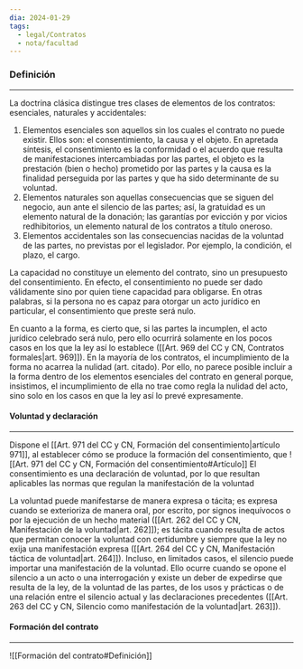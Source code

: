 ```yaml
---
dia: 2024-01-29
tags:
  - legal/Contratos
  - nota/facultad
---
```

### Definición
---
La doctrina clásica distingue tres clases de elementos de los contratos: esenciales, naturales y accidentales:

1. Elementos esenciales son aquellos sin los cuales el contrato no puede existir. Ellos son: el consentimiento, la causa y el objeto. En apretada síntesis, el consentimiento es la conformidad o el acuerdo que resulta de manifestaciones intercambiadas por las partes, el objeto es la prestación (bien o hecho) prometido por las partes y la causa es la finalidad perseguida por las partes y que ha sido determinante de su voluntad.
2. Elementos naturales son aquellas consecuencias que se siguen del negocio, aun ante el silencio de las partes; así, la gratuidad es un elemento natural de la donación; las garantías por evicción y por vicios redhibitorios, un elemento natural de los contratos a título oneroso.
3. Elementos accidentales son las consecuencias nacidas de la voluntad de las partes, no previstas por el legislador. Por ejemplo, la condición, el plazo, el cargo.

La capacidad no constituye un elemento del contrato, sino un presupuesto del consentimiento. En efecto, el consentimiento no puede ser dado válidamente sino por quien tiene capacidad para obligarse. En otras palabras, si la persona no es capaz para otorgar un acto jurídico en particular, el consentimiento que preste será nulo.

En cuanto a la forma, es cierto que, si las partes la incumplen, el acto jurídico celebrado será nulo, pero ello ocurrirá solamente en los pocos casos en los que la ley así lo establece ([[Art. 969 del CC y CN, Contratos formales|art. 969]]). En la mayoría de los contratos, el incumplimiento de la forma no acarrea la nulidad (art. citado). Por ello, no parece posible incluir a la forma dentro de los elementos esenciales del contrato en general porque, insistimos, el incumplimiento de ella no trae como regla la nulidad del acto, sino solo en los casos en que la ley así lo prevé expresamente.

#### Voluntad y declaración
---
Dispone el [[Art. 971 del CC y CN, Formación del consentimiento|artículo 971]], al establecer cómo se produce la formación del consentimiento, que ![[Art. 971 del CC y CN, Formación del consentimiento#Artículo]]
El consentimiento es una declaración de voluntad, por lo que resultan aplicables las normas que regulan la manifestación de la voluntad

La voluntad puede manifestarse de manera expresa o tácita; es expresa cuando se exterioriza de manera oral, por escrito, por signos inequívocos o por la ejecución de un hecho material ([[Art. 262 del CC y CN, Manifestación de la voluntad|art. 262]]); es tácita cuando resulta de actos que permitan conocer la voluntad con certidumbre y siempre que la ley no exija una manifestación expresa ([[Art. 264 del CC y CN, Manifestación táctica de voluntad|art. 264]]). Incluso, en limitados casos, el silencio puede importar una manifestación de la voluntad. Ello ocurre cuando se opone el silencio a un acto o una interrogación y existe un deber de expedirse que resulta de la ley, de la voluntad de las partes, de los usos y prácticas o de una relación entre el silencio actual y las declaraciones precedentes ([[Art. 263 del CC y CN, Silencio como manifestación de la voluntad|art. 263]]).

#### Formación del contrato
---
![[Formación del contrato#Definición]]